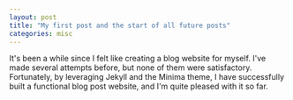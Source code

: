 ```yaml
---
layout: post
title: "My first post and the start of all future posts"
categories: misc
---
```


It's been a while since I felt like creating a blog website for myself. I've made several attempts before, but none of them were satisfactory. Fortunately, by leveraging Jekyll and the Minima theme, I have successfully built a functional blog post website, and I'm quite pleased with it so far.

